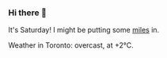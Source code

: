 ### Hi there :wave:

It's Saturday! I might be putting some [miles](https://www.strava.com/athletes/889963) in.

Weather in Toronto: overcast, at +2°C.

